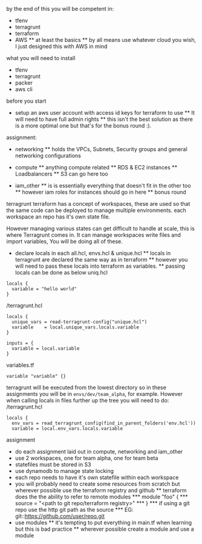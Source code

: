 by the end of this you will be competent in:
* tfenv
* terragrunt
* terraform
* AWS
** at least the basics
** by all means use whatever cloud you wish, I just designed this with AWS in mind

what you will need to install
* tfenv
* terragrunt
* packer
* aws cli

before you start
* setup an aws user account with access id keys for terraform to use
** It will need to have full admin rights
** this isn't the best solution as there is a more optimal one but that's for the bonus round :).

assignment:
* networking
** holds the VPCs, Subnets, Security groups and general networking configurations

* compute
** anything compute related
** RDS & EC2 instances
** Loadbalancers
** S3 can go here too

* iam_other
** is is essentially everything that doesn't fit in the other too
** however iam roles for instances should go in here
** bonus round

terragrunt
terraform has a concept of workspaces, these are used so that the same code can
be deployed to manage multiple environments. each workspace an repo has it's
own state file.

However managing various states can get difficult to handle at scale, this is
where Terragrunt comes in. It can manage workspaces write files and import variables,
You will be doing all of these.

* declare locals in each all.hcl, envs.hcl & unique.hcl
** locals in terragrunt are declared the same way as in terraform
** however you will need to pass these locals into terraform as variables.
** passing locals can be done as below
uniq.hcl
```
locals {
  variable = "hello world"
}
```

<project root directory>/terragrunt.hcl
```
locals {
  unique_vars = read-terragrunt-config("unique.hcl")
  variable    = local.unique_vars.locals.variable
}

inputs = {
  variable = local.variable
}
```

variables.tf
```
variable "variable" {}
```

terragrunt will be executed from the lowest directory so in these assignments
you will be in `envs/dev/team_alpha`, for example. However when calling locals
in files further up the tree you will need to do:
<project root directory>/terragrunt.hcl
```
locals {
  env_vars = read_terragrunt_config(find_in_parent_folders('env.hcl'))
  variable = local.env_vars.locals.variable
```

assignment
* do each assignment laid out in compute, networking and iam_other
* use 2 workspaces, one for team alpha, one for team beta
* statefiles must be stored in S3
* use dynamodb to manage state locking
* each repo needs to have it's own statefile within each workspace
* you will probably need to create some resources from scratch but wherever possible
  use the terraform registry and github
** terraform does the the ability to refer to remote modules
*** module "foo" {
***   source = "<path to git repo/terraform registry>"
*** }
*** if using a git repo use the http git path as the source
*** EG: git::https://github.com/user/repo.git
* use modules
** it's tempting to put everything in main.tf when learning but this is bad practice
** wherever possible create a module and use a module
